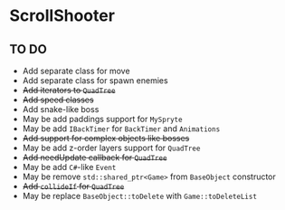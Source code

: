 # ScrollShooter

## TO DO
- Add separate class for move
- Add separate class for spawn enemies
- ~~Add iterators to `QuadTree`~~
- ~~Add speed classes~~
- Add snake-like boss
- May be add paddings support for `MySpryte`
- May be add `IBackTimer` for `BackTimer` and `Animations`
- ~~Add support for complex objects like bosses~~
- May be add z-order layers support for `QuadTree`
- ~~Add needUpdate callback for `QuadTree`~~
- May be add `C#`-like `Event`
- May be remove `std::shared_ptr<Game>` from `BaseObject` constructor
- ~~Add `collideIf` for `QuadTree`~~
- May be replace `BaseObject::toDelete` with `Game::toDeleteList`